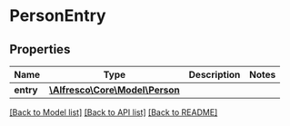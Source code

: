 # PersonEntry

## Properties
Name | Type | Description | Notes
------------ | ------------- | ------------- | -------------
**entry** | [**\Alfresco\Core\Model\Person**](Person.md) |  | 

[[Back to Model list]](../README.md#documentation-for-models) [[Back to API list]](../README.md#documentation-for-api-endpoints) [[Back to README]](../README.md)


